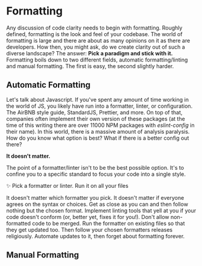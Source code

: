 # Formatting

Any discussion of code clarity needs to begin with formatting. Roughly defined, formatting is the look and feel of your codebase. The world of formatting is large and there are about as many opinions on it as there are developers. How then, you might ask, do we create clarity out of such a diverse landscape? The answer: **Pick a paradigm and stick with it.** Formatting boils down to two different fields, automatic formatting/linting and manual formatting. The first is easy, the second slightly harder.

## Automatic Formatting

Let's talk about Javascript. If you've spent any amount of time working in the world of JS, you likely have run into a formatter, linter, or configuration. The AirBNB style guide, StandardJS, Prettier, and more. On top of that, companies often implement their own version of these packages (at the time of this writing there are over 11000 NPM packages with _eslint-config_ in their name). In this world, there is a massive amount of analysis paralysis. How do you know what option is best? What if there is a better config out there?

**It doesn't matter.**

The point of a formatter/linter isn't to be the best possible option. It's to confine you to a specific standard to focus your code into a single style.

<div class="big-idea">
<span class="big-idea-icon">✨</span>
Pick a formatter or linter. Run it on all your files
</div>

It doesn't matter which formatter you pick. It doesn't matter if everyone agrees on the syntax or choices. Get as close as you can and then follow nothing but the chosen format. Implement linting tools that yell at you if your code doesn't conform (or, better yet, fixes it for you!). Don't allow non-formatted code to be merged. Run the formatter on existing files so that they get updated too. Then follow your chosen formatters releases religiously. Automate updates to it, then forget about formatting forever.

## Manual Formatting
